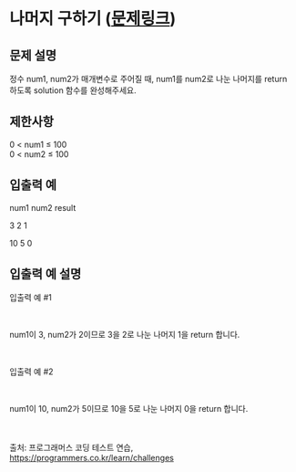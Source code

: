 # 나머지 구하기  ([문제링크](https://school.programmers.co.kr/learn/courses/30/lessons/120810))

## 문제 설명
정수 num1, num2가 매개변수로 주어질 때, num1를 num2로 나눈 나머지를 return 하도록 solution 함수를 완성해주세요.

## 제한사항
0 < num1 ≤ 100<br/>
0 < num2 ≤ 100<br/>

## 입출력 예
num1	num2	result<br/>

3	2	1<br/>

10	5	0

## 입출력 예 설명

입출력 예 #1

<br/>

num1이 3, num2가 2이므로 3을 2로 나눈 나머지 1을 return 합니다.

<br/>

입출력 예 #2

<br/>


num1이 10, num2가 5이므로 10을 5로 나눈 나머지 0을 return 합니다.

<br/><br/>
출처: 프로그래머스 코딩 테스트 연습, https://programmers.co.kr/learn/challenges
